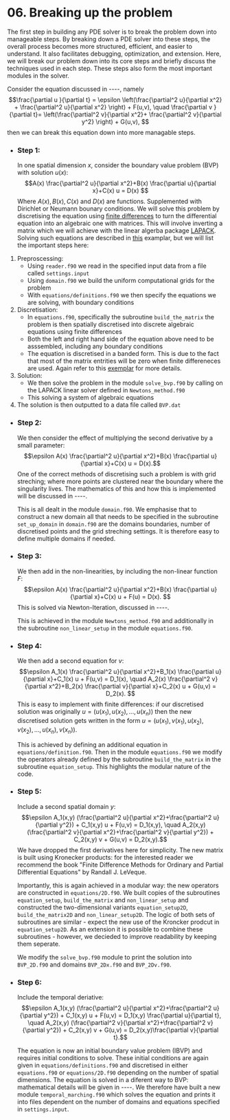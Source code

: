 # 06. Breaking up the problem

The first step in building any PDE solver is to break the problem down into manageable steps. By breaking down a PDE solver into these steps, the overall process becomes more structured, efficient, and easier to understand. It also facilitates debugging, optimization, and extension. Here, we will break our problem down into its core steps and briefly discuss the techniques used in each step. These steps also form the most important modules in the solver.


Consider the equation discussed in ----,
namely
$$\frac{\partial u }{\partial t} = \epsilon \left(\frac{\partial^2 u}{\partial x^2} + \frac{\partial^2 u}{\partial x^2} \right) + F(u,v),
\quad 
 \frac{\partial v }{\partial t}=  \left(\frac{\partial^2 v}{\partial x^2}+ \frac{\partial^2 v}{\partial y^2} \right) + G(u,v), $$
then we can break this equation down into more managable steps.


  - ### Step 1:
    In one spatial dimension $x$, consider the boundary value problem (BVP) with solution $u(x)$: 
        $$A(x) \frac{\partial^2 u}{\partial x^2}+B(x) \frac{\partial u}{\partial x}+C(x) u  = D(x) $$
    Where $A(x), B(x), C(x)$ and $D(x)$ are functions. Supplemented with Dirichlet or Neumann bounary conditions.
We will solve this problem by discretising the equation using [finite differences](https://en.wikipedia.org/wiki/Finite_difference_method) to turn the differential equation into an algebraic one with matrices.
    This will involve inverting a matrix which we will achieve with the linear algerba package [LAPACK](https://www.netlib.org/lapack/).
    Solving such equations are described in [this](https://github.com/ImperialCollegeLondon/ReCoDE_Diffusion_Code/blob/main/docs/1-numerics.md) examplar, but we will list the important steps here:
  
  1. Preproscessing:
     - Using `reader.f90` we read in the specified input data from a file called `settings.input`
     - Using `domain.f90` we build the uniform computational grids for the problem
     - With `equations/definitions.f90` we then specify the equations we are solving, with boundary conditions
  2. Discretisation:
     - In `equations.f90`, specifically the subroutine `build_the_matrix` the problem is then spatially discretised into discrete algebraic equations using finite differences
     - Both the left and right hand side of the equation above need to be asssembled, including any boundary conditions
     - The equation is discretised in a banded form. This is due to the fact that most of the matrix entrities will be zero when finite differeneces are used. Again refer to this [exemplar](https://github.com/ImperialCollegeLondon/ReCoDE_Diffusion_Code/blob/main/docs/6-sparse-storage.md) for more details.
  3. Solution:
     - We then solve the problem in the module `solve_bvp.f90` by calling on the LAPACK linear solver defined in `Newtons_method.f90`
     - This solving a system of algebraic equations
  4. The solution is then outputted to a data file called `BVP.dat`     


  - ### Step 2:
    We then consider the effect of multiplying the second derivative by a small parameter:
        $$\epsilon A(x) \frac{\partial^2 u}{\partial x^2}+B(x) \frac{\partial u}{\partial x}+C(x) u  = D(x).$$
One of the correct methods of discretising such a problem is with grid streching; where more points are clustered near the boundary where the singularity lives. The mathematics of this and how this is implemented will be discussed in ----.

    This is all dealt in the module `domain.f90`. We emphasise that to construct a new domain all that needs to be specified in the subroutine `set_up_domain` in `domain.f90` are the domains boundaries, number of discretised points and the grid streching settings. It is therefore easy to define multiple domains if needed.  

  - ### Step 3:
    We then add in the non-linearities, by including the non-linear function $F$:
       $$\epsilon A(x) \frac{\partial^2 u}{\partial x^2}+B(x) \frac{\partial u}{\partial x}+C(x) u + F(u) = D(x). $$
    This is solved via Newton-Iteration, discussed in ----. 

    This is achieved in the module `Newtons_method.f90` and additionally in the subroutine `non_linear_setup` in the module `equations.f90`.

- ### Step 4:
  We then add a second equation for $v$:
       $$\epsilon A_1(x) \frac{\partial^2 u}{\partial x^2}+B_1(x) \frac{\partial u}{\partial x}+C_1(x) u + F(u,v) = D_1(x), \quad  A_2(x) \frac{\partial^2 v}{\partial x^2}+B_2(x) \frac{\partial v}{\partial x}+C_2(x) u + G(u,v) = D_2(x). $$ This is easy to implement with finite differences: if our discretised solution was originally $u = (u(x_1),u(x_2),...,u(x_n))$ then the new discretised solution gets written in the form $u = (u(x_1),v(x_1),u(x_2),v(x_2),...,u(x_n),v(x_n)).$

  This is achieved by defining an additional equation in `equations/definition.f90`. Then in the module `equations.f90` we modify the operators already defined by the subroutine `build_the_matrix` in the subroutine `equation_setup`. This highlights the modular nature of the code.

- ### Step 5:
  Include a second spatial domain $y$:
       $$\epsilon A_1(x,y) (\frac{\partial^2 u}{\partial x^2}+\frac{\partial^2 u}{\partial y^2}) + C_1(x,y) u + F(u,v) = D_1(x,y), \quad  A_2(x,y) (\frac{\partial^2 v}{\partial x^2}+\frac{\partial^2 v}{\partial y^2}) + C_2(x,y) v + G(u,v) = D_2(x,y).$$ We have dropped the first derivatives here for simplicity. The new matrix is built using Kronecker products: for the interested reader we recommend the book "Finite Difference Methods for Ordinary and Partial Differential Equations" by Randall J. LeVeque.

  Importantly, this is again achieved in a modular way: the new operators are constructed in `equations/2D.f90`. We built copies of the subroutines `equation_setup`, `build_the_matrix` and `non_linear_setup` and constructed the two-dimensional variants `equation_setup2D`, `build_the_matrix2D` and `non_linear_setup2D`. The logic of both sets of subroutines are similar - expect the new use of the Kroncker prodcut in `equation_setup2D`. As an extension it is possible to combine these subroutines - however, we decieded to improve readability by keeping them seperate.

  We modify the `solve_bvp.f90` module to print the solution into `BVP_2D.f90` and domains `BVP_2Dx.f90` and `BVP_2Dv.f90`.
    
- ### Step 6:
  Include the temporal deriative:
  $$\epsilon A_1(x,y) (\frac{\partial^2 u}{\partial x^2}+\frac{\partial^2 u}{\partial y^2}) + C_1(x,y) u + F(u,v) = D_1(x,y) \frac{\partial u}{\partial t}, \quad  A_2(x,y) (\frac{\partial^2 v}{\partial x^2}+\frac{\partial^2 v}{\partial y^2}) + C_2(x,y) v + G(u,v) = D_2(x,y)\frac{\partial v}{\partial t}.$$

  The equation is now an initial boundary value problem (IBVP) and requires initial conditions to solve. These initial conditions are again given in `equations/definitions.f90` and discretised in either `equations.f90` or `equations/2D.f90` depending on the number of spatial dimensions.
The equation is solved in a diferent way to BVP: mathematical details will be given in ----.
We therefore have built a new module `temporal_marching.f90` which solves the equation and prints it into files dependent on the number of domains and equations specified in `settings.input`.
